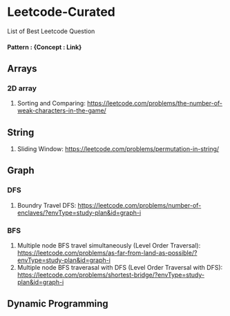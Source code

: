 # Leetcode-Curated
List of Best Leetcode Question

#### Pattern : {Concept : Link}

## Arrays
### 2D array
1. Sorting and Comparing: https://leetcode.com/problems/the-number-of-weak-characters-in-the-game/

## String
1. Sliding Window: https://leetcode.com/problems/permutation-in-string/

## Graph
### DFS
1. Boundry Travel DFS: https://leetcode.com/problems/number-of-enclaves/?envType=study-plan&id=graph-i
### BFS
1. Multiple node BFS travel simultaneously (Level Order Traversal): https://leetcode.com/problems/as-far-from-land-as-possible/?envType=study-plan&id=graph-i
2. Multiple node BFS traverasal with DFS (Level Order Traversal with DFS): https://leetcode.com/problems/shortest-bridge/?envType=study-plan&id=graph-i


## Dynamic Programming

